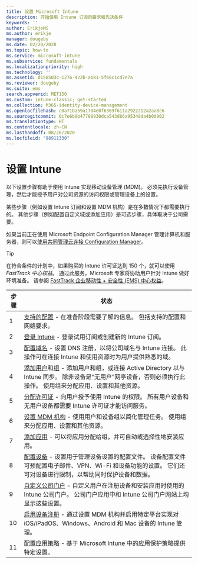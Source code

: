 ```yaml
---
title: 设置 Microsoft Intune
description: 开始使用 Intune 订阅的要求和先决条件
keywords: ''
author: ErikjeMS
ms.author: erikje
manager: dougeby
ms.date: 02/20/2020
ms.topic: how-to
ms.service: microsoft-intune
ms.subservice: fundamentals
ms.localizationpriority: high
ms.technology: ''
ms.assetid: d158503c-1276-422b-ab81-5f66c1cd7e7a
ms.reviewer: dougeby
ms.suite: ems
search.appverid: MET150
ms.custom: intune-classic; get-started
ms.collection: M365-identity-device-management
ms.openlocfilehash: c0a71ba59a1704e0f6369f611a2922212a2aa8c6
ms.sourcegitcommit: 0c7e6b9b47788930dca543d86a95348da4b0d902
ms.translationtype: HT
ms.contentlocale: zh-CN
ms.lasthandoff: 08/26/2020
ms.locfileid: "88911330"
---
```

# <a name="set-up-intune"></a>设置 Intune

以下设置步骤有助于使用 Intune 实现移动设备管理 (MDM)。 必须先执行设备管理，然后才能授予用户对公司资源的访问权限或管理设备上的设置。

某些步骤（例如设置 Intune 订阅和设置 MDM 机构）是在多数情况下都需要执行的。 其他步骤（例如配置自定义域或添加应用）是可选步骤，具体取决于公司需要。

如果当前正在使用 Microsoft Endpoint Configuration Manager 管理计算机和服务器，则可以[使用共同管理云连接 Configuration Manager](/configmgr/comanage/overview)。

>[!TIP]
>在符合条件的计划中，如果购买的 Intune 许可证达到 150 个，就可以使用 *FastTrack 中心权益*。 通过此服务，Microsoft 专家将协助用户针对 Intune 做好环境准备。 请参阅 [FastTrack 企业移动性 + 安全性 (EMS) 中心权益](/enterprise-mobility-security/Solutions/enterprise-mobility-fasttrack-program)。

| 步骤 | 状态  |
|---|---|
|   1   | [支持的配置](supported-devices-browsers.md) - 在准备阶段需要了解的信息。 包括支持的配置和网络要求。|
|   2   |  [登录 Intune](account-sign-up.md) - 登录试用订阅或创建新的 Intune 订阅。 |
|   3   | [配置域名](custom-domain-name-configure.md) - 设置 DNS 注册，以将公司域名与 Intune 连接。 此操作可在连接 Intune 和使用资源时为用户提供熟悉的域。 |
|   4   | [添加用户](users-add.md)和[组](groups-add.md) - 添加用户和组，或连接 Active Directory 以与 Intune 同步。 除非设备是“无用户”网亭设备，否则必须执行此操作。 使用组来分配应用、设置和其他资源。|
|   5   | [分配许可证](licenses-assign.md) - 向用户授予使用 Intune 的权限。 所有用户设备和无用户设备都需要 Intune 许可证才能访问服务。 |
|   6   | [设置 MDM 机构](mdm-authority-set.md) - 使用用户和设备组以简化管理任务。 使用组来分配应用、设置和其他资源。 |
|   7   | [添加应用](../apps/apps-add.md) - 可以将应用分配给组，并可自动或选择性地安装应用。 |
|   8   | [配置设备](../configuration/device-profiles.md) - 设置用于管理设备设置的配置文件。 设备配置文件可预配置电子邮件、VPN、Wi-Fi 和设备功能的设置。 它们还可对设备进行限制，以帮助同时保护设备和数据。 |
|   9   |  [自定义公司门户](../apps/company-portal-app.md) - 自定义用户在注册设备和安装应用时使用的 Intune 公司门户。 公司门户应用中和 Intune 公司门户网站上均显示这些设置。       |
|  10   | [启用设备注册](mdm-authority-set.md) - 通过设置 MDM 机构并启用特定平台实现对 iOS/iPadOS、Windows、Android 和 Mac 设备的 Intune 管理。 |
|  11   |  [配置应用策略](../apps/app-protection-policy.md) - 基于 Microsoft Intune 中的应用保护策略提供特定设置。 |